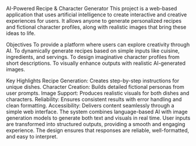 AI-Powered Recipe & Character Generator
This project is a web-based application that uses artificial intelligence to create interactive and creative experiences for users. It allows anyone to generate personalized recipes and fictional character profiles, along with realistic images that bring these ideas to life.

Objectives
To provide a platform where users can explore creativity through AI.
To dynamically generate recipes based on simple inputs like cuisine, ingredients, and servings.
To design imaginative character profiles from short descriptions.
To visually enhance outputs with realistic AI-generated images.

Key Highlights
Recipe Generation: Creates step-by-step instructions for unique dishes.
Character Creation: Builds detailed fictional personas from user prompts.
Image Support: Produces realistic visuals for both dishes and characters.
Reliability: Ensures consistent results with error handling and clean formatting.
Accessibility: Delivers content seamlessly through a simple web interface.
The system combines language-based AI with image generation models to generate both text and visuals in real time. User inputs are transformed into structured outputs, providing a smooth and engaging experience. The design ensures that responses are reliable, well-formatted, and easy to interpret.
